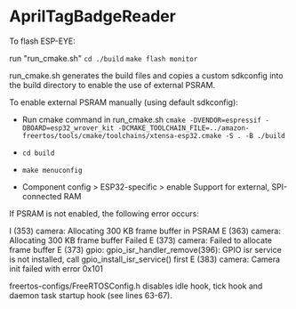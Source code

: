 # AprilTagBadgeReader

To flash ESP-EYE:

run "run_cmake.sh"
`cd ./build`
`make flash monitor`

run_cmake.sh generates the build files and copies a custom sdkconfig into the build directory to enable the use of external PSRAM.

To enable external PSRAM manually (using default sdkconfig):
- Run cmake command in run_cmake.sh
`cmake -DVENDOR=espressif -DBOARD=esp32_wrover_kit -DCMAKE_TOOLCHAIN_FILE=../amazon-freertos/tools/cmake/toolchains/xtensa-esp32.cmake -S . -B ./build`

- `cd build`
- `make menuconfig`
- Component config > ESP32-specific > enable Support for external, SPI-connected RAM


If PSRAM is not enabled, the following error occurs:

I (353) camera: Allocating 300 KB frame buffer in PSRAM
E (363) camera: Allocating 300 KB frame buffer Failed
E (373) camera: Failed to allocate frame buffer
E (373) gpio: gpio_isr_handler_remove(396): GPIO isr service is not installed, call gpio_install_isr_service() first
E (383) camera: Camera init failed with error 0x101


freertos-configs/FreeRTOSConfig.h disables idle hook, tick hook and daemon task startup hook (see lines 63-67).

